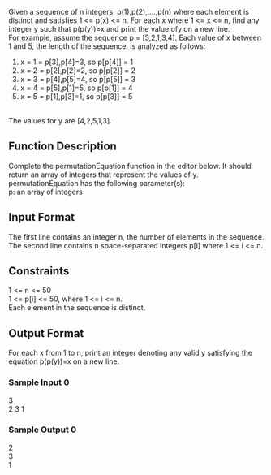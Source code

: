 Given a sequence of n integers, p(1),p(2),....,p(n) where each element is distinct and satisfies 1 <= p(x) <= n. For each x where 1 <= x <= n, find any integer y such that p(p(y))=x and print the value ofy  on a new line.<br>
For example, assume the sequence p = [5,2,1,3,4]. Each value of x between 1 and 5, the length of the sequence, is analyzed as follows:<br>

1. x = 1 = p[3],p[4]=3, so p[p[4]] = 1<br>
2. x = 2 = p[2],p[2]=2, so p[p[2]] = 2<br> 
3. x = 3 = p[4],p[5]=4, so p[p[5]] = 3<br>
4. x = 4 = p[5],p[1]=5, so p[p[1]] = 4<br>
5. x = 5 = p[1],p[3]=1, so p[p[3]] = 5<br>
<br>
The values for y are [4,2,5,1,3].

## Function Description

Complete the permutationEquation function in the editor below. It should return an array of integers that represent the values of y.<br>
permutationEquation has the following parameter(s):<br>
p: an array of integers<br>

## Input Format

The first line contains an integer n, the number of elements in the sequence.<br>
The second line contains n space-separated integers p[i] where 1 <= i <= n.

## Constraints
1 <= n <= 50<br>
1 <= p[i] <= 50, where 1 <= i <= n.<br>
Each element in the sequence is distinct.

## Output Format

For each x from 1 to n, print an integer denoting any valid y satisfying the equation p(p(y))=x on a new line.

### Sample Input 0
3<br>
2 3 1<br>

### Sample Output 0
2<br>
3<br>
1
